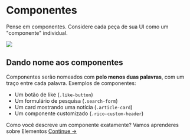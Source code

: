 Componentes
==========

Pense em componentes. Considere cada peça de sua UI como um "componente" individual.

![](images/component-example.png)

## Dando nome aos componentes

Componentes serão nomeados com **pelo menos duas palavras**, com um traço entre cada palavra. Exemplos de componentes:

  * Um botão de like (`.like-button`)
  * Um formulário de pesquisa (`.search-form`)
  * Um card mostrando uma notícia (`.article-card`)
  * Um componente customizado (`.rico-custom-header`)

Como você descreve um componente exatamente? Vamos aprenderes sobre Elementos
[Continue →](elements.md)
<!-- {p:.pull-box} -->
